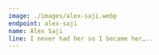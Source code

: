 ```yaml
---
image: ./images/alex-saji.webp
endpoint: alex-saji
name: Alex Saji
line: I never had her so I became her…..
---
```

